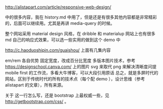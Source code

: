 http://alistapart.com/article/responsive-web-design/

中的很多内容，我在 history.md 中用了，但是还是有很多其他内容都是非常精彩的，后面可以继续用。尤其是再讲 media-query 的时候。



<!-- 要设计一个网站，首先要有移动优先的基本思路，然后构建弹性布局，布局内插入弹性媒体，这样网站的基本结构建立起来之后，再结合常见设备选择合适的临界点，通过 media queries
技术，为不同尺寸的设备优化用户体验，这就是当代响应式网站设计的基本流程，同时也是本书的行文思路。 -->

整个网站采用 material design 风格，在 dribble 和 materialup 网站上也有很多 md 自己的响应式效果，可以选一些实用的做到这个 demo 中


http://c.haoduoshipin.com/guaishou/ 上面有几集内容

em/rem 各自优势
固定宽度，改成百分比宽度
多版本图片技术，参考 https://designschool.canva.com/ 上的图片
svg 来取代 png 来解决清晰度问提
mobile first 的工作流，多看大牛博客，可以大段引用原话
总之，就是多屏时代的网站，区别于传统时代的所有的技术点（每个配 demo ），设计思维（参考 alistapart 的文章），所有来源。


关于 <meta name="viewport" content="width=device-width, initial-scale=1"> 这一行怎么写，还是 bootstrap 上最权威一些，见 <http://getbootstrap.com/css/> 。
